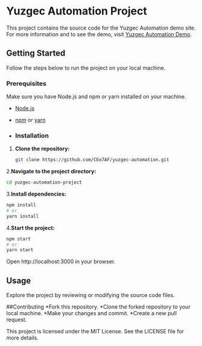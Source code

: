 # Yuzgec Automation Project

This project contains the source code for the Yuzgec Automation demo site. For more information and to see the demo, visit [Yuzgec Automation Demo](https://yuzgec.web.app/).

## Getting Started

Follow the steps below to run the project on your local machine.

### Prerequisites

Make sure you have Node.js and npm or yarn installed on your machine.

- [Node.js](https://nodejs.org/)
- [npm](https://www.npmjs.com/) or [yarn](https://yarnpkg.com/)

- ### Installation

1. **Clone the repository:**

   ```bash
   git clone https://github.com/CEo7AF/yuzgec-automation.git
   ```
   
2.**Navigate to the project directory:**


   ```bash
   cd yuzgec-automation-project
   ```

3.**Install dependencies:**


   ```bash
  npm install
  # or
  yarn install 
  ```

4.**Start the project:**

   ```bash
  npm start
  # or
  yarn start
  ```
Open http://localhost:3000 in your browser.

## Usage
Explore the project by reviewing or modifying the source code files.

##Contributing
*Fork this repository.
*Clone the forked repository to your local machine.
*Make your changes and commit.
*Create a new pull request.

This project is licensed under the MIT License. See the LICENSE file for more details.

